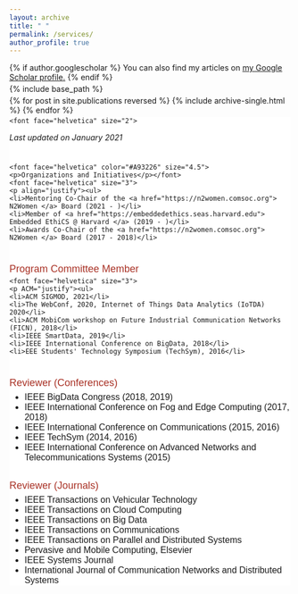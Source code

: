 ```yaml
---
layout: archive
title: " "
permalink: /services/
author_profile: true
---
```


{% if author.googlescholar %}
You can also find my articles on <u><a href="{{author.googlescholar}}">my Google Scholar profile</a>.</u>
{% endif %}

{% include base_path %}

{% for post in site.publications reversed %}
{% include archive-single.html %}
{% endfor %}

<style>
img {
	float: left;
}
.boxed {
	background-color: white;
	border: none ;
	padding: 15px
	margin: 70px;
	margin-left: 0px
}
p { margin-bottom: -10px; }
</style>



<div class="boxed">

	<font face="helvetica" size="2">
<p><i>Last updated on January 2021</i></p></font><br><br>


	<font face="helvetica" color="#A93226" size="4.5">
	<p>Organizations and Initiatives</p></font>
	<font face="helvetica" size="3"> 
	<p align="justify"><ul>
	<li>Mentoring Co-Chair of the <a href="https://n2women.comsoc.org"> N2Women </a> Board (2021 - )</li>
	<li>Member of <a href="https://embeddedethics.seas.harvard.edu"> Embedded EthiCS @ Harvard </a> (2019 - )</li>
	<li>Awards Co-Chair of the <a href="https://n2women.comsoc.org"> N2Women </a> Board (2017 - 2018)</li>
</ul>
</p> <br>
</font>



<font face="helvetica" color="#A93226" size="4.5">
	<p>Program Committee Member</p></font>

	<font face="helvetica" size="3"> 
	<p ACM="justify"><ul>
	<li>ACM SIGMOD, 2021</li>
	<li>The WebConf, 2020, Internet of Things Data Analytics (IoTDA) 2020</li>
	<li>ACM MobiCom workshop on Future Industrial Communication Networks (FICN), 2018</li>
	<li>IEEE SmartData, 2019</li>
	<li>IEEE International Conference on BigData, 2018</li>
	<li>EEE Students' Technology Symposium (TechSym), 2016</li>
</ul>
</p><br>
</font>

<font face="helvetica" color="#A93226" size="4.5">
	<p>Reviewer (Conferences)</p></font>
	<font face="helvetica" size="3"> 
		<p align="justify"><ul>
			<li>IEEE BigData Congress (2018, 2019)</li>
			<li>IEEE International Conference on Fog and Edge Computing (2017, 2018)</li>
			<li>IEEE International Conference on Communications (2015, 2016)</li>
			<li>IEEE TechSym (2014, 2016)</li>
			<li>IEEE International Conference on Advanced Networks and Telecommunications Systems (2015)</li>
		</ul>
	</p>

</font><br>


<font face="helvetica" color="#A93226" size="4.5">
	<p>Reviewer (Journals)</p></font>
	<font face="helvetica" size="3"> 
		<p align="justify"><ul>
			<li>IEEE Transactions on Vehicular Technology</li>
			<li>IEEE Transactions on Cloud Computing</li>
			<li>IEEE Transactions on Big Data</li>
			<li>IEEE Transactions on Communications</li>
			<li>IEEE Transactions on Parallel and Distributed Systems</li>
			<li>Pervasive and Mobile Computing, Elsevier</li>
			<li>IEEE Systems Journal</li>
			<li>International Journal of Communication Networks and Distributed Systems</li>
		</ul>
	</p>

</font>


</div>

